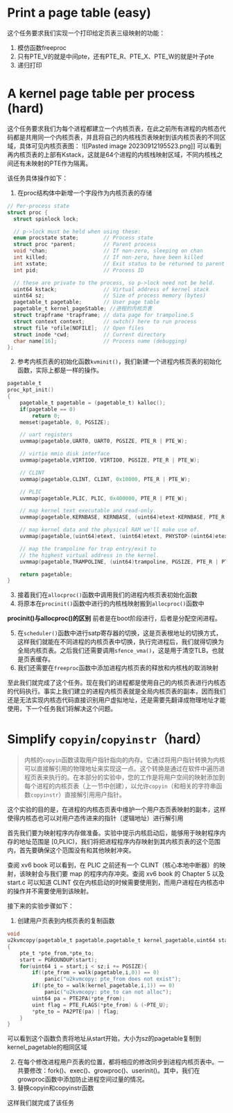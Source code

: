 # Print a page table (easy)
这个任务要求我们实现一个打印给定页表三级映射的功能：
1. 模仿函数freeproc
2. 只有PTE_V的就是中间pte，还有PTE_R、PTE_X、PTE_W的就是叶子pte
3. 递归打印

# A kernel page table per process (hard)
这个任务要求我们为每个进程都建立一个内核页表，在此之前所有进程的内核态代码都是共用同一个内核页表，并且将自己的内核栈页表映射到该内核页表的不同区域，具体可见内核页表图：
![[Pasted image 20230912195523.png]]
可以看到再内核页表的上部有Kstack，这就是64个进程的内核栈映射区域，不同内核栈之间还有未映射的PTE作为隔离。

该任务具体操作如下：
1. 在proc结构体中新增一个字段作为内核页表的存储
```C
// Per-process state
struct proc {
  struct spinlock lock;

  // p->lock must be held when using these:
  enum procstate state;        // Process state
  struct proc *parent;         // Parent process
  void *chan;                  // If non-zero, sleeping on chan
  int killed;                  // If non-zero, have been killed
  int xstate;                  // Exit status to be returned to parent's wait
  int pid;                     // Process ID

  // these are private to the process, so p->lock need not be held.
  uint64 kstack;               // Virtual address of kernel stack
  uint64 sz;                   // Size of process memory (bytes)
  pagetable_t pagetable;       // User page table
  pagetable_t kernel_pageStable; //进程的内核页表
  struct trapframe *trapframe; // data page for trampoline.S
  struct context context;      // swtch() here to run process
  struct file *ofile[NOFILE];  // Open files
  struct inode *cwd;           // Current directory
  char name[16];               // Process name (debugging)
};
```
2. 参考内核页表的初始化函数`kvminit()`，我们新建一个进程内核页表的初始化函数，实际上都是一样的操作。
```C
pagetable_t
proc_kpt_init()
{
    pagetable_t pagetable = (pagetable_t) kalloc();
    if(pagetable == 0)
        return 0;
    memset(pagetable, 0, PGSIZE);

    // uart registers
    uvmmap(pagetable,UART0, UART0, PGSIZE, PTE_R | PTE_W);

    // virtio mmio disk interface
    uvmmap(pagetable,VIRTIO0, VIRTIO0, PGSIZE, PTE_R | PTE_W);

    // CLINT
    uvmmap(pagetable,CLINT, CLINT, 0x10000, PTE_R | PTE_W);

    // PLIC
    uvmmap(pagetable,PLIC, PLIC, 0x400000, PTE_R | PTE_W);

    // map kernel text executable and read-only.
    uvmmap(pagetable,KERNBASE, KERNBASE, (uint64)etext-KERNBASE, PTE_R | PTE_X);

    // map kernel data and the physical RAM we'll make use of.
    uvmmap(pagetable,(uint64)etext, (uint64)etext, PHYSTOP-(uint64)etext, PTE_R | PTE_W);

    // map the trampoline for trap entry/exit to
    // the highest virtual address in the kernel.
    uvmmap(pagetable,TRAMPOLINE, (uint64)trampoline, PGSIZE, PTE_R | PTE_X);

    return pagetable;
}
```
3. 接着我们在`allocproc()`函数中调用我们的进程内核页表初始化函数
4. 将原本在`procinit()`函数中进行的内核栈映射搬到`allocproc()`函数中

**procinit()与allocproc()的区别**
前者是在boot阶段进行，后者是分配空闲进程。

5. 在`scheduler()`函数中进行satp寄存器的切换，这是页表根地址的切换方式，这样我们就能在不同进程的内核页表中切换，执行完进程后，我们就得切换为全局内核页表。之后我们还需要调用`sfence_vma()`，这是用于清空TLB，也就是页表缓存。
6. 我们还需要在`freeproc`函数中添加进程内核页表的释放和内核栈的取消映射

至此我们就完成了这个任务。现在我们的进程都是使用自己的内核页表进行内核态的代码执行。事实上我们建立的进程内核页表就是全局内核页表的副本，因而我们还是无法实现内核态代码直接识别用户虚拟地址，还是需要先翻译成物理地址才能使用，下一个任务我们将解决这个问题。

# Simplify `copyin`/`copyinstr`（hard）
>内核的`copyin`函数读取用户指针指向的内存。它通过将用户指针转换为内核可以直接解引用的物理地址来实现这一点。这个转换是通过在软件中遍历进程页表来执行的。在本部分的实验中，您的工作是将用户空间的映射添加到每个进程的内核页表（上一节中创建），以允许`copyin`（和相关的字符串函数`copyinstr`）直接解引用用户指针。

这个实验的目的是，在进程的内核态页表中维护一个用户态页表映射的副本，这样使得内核态也可以对用户态传进来的指针（逻辑地址）进行解引用

首先我们要为映射程序内存做准备。实验中提示内核启动后，能够用于映射程序内存的地址范围是 \[0,PLIC)，我们将把进程程序内存映射到其内核页表的这个范围内，首先要确保这个范围没有和其他映射冲突。

查阅 xv6 book 可以看到，在 PLIC 之前还有一个 CLINT（核心本地中断器）的映射，该映射会与我们要 map 的程序内存冲突。查阅 xv6 book 的 Chapter 5 以及 start.c 可以知道 CLINT 仅在内核启动的时候需要使用到，而用户进程在内核态中的操作并不需要使用到该映射。

接下来的实验步骤如下：
1. 创建用户页表到内核页表的复制函数
```C
void
u2kvmcopy(pagetable_t pagetable,pagetable_t kernel_pagetable,uint64 start,uint64 sz)
{
    pte_t *pte_from,*pte_to;
    start = PGROUNDUP(start);
    for(uint64 i = start;i < sz;i += PGSIZE){
        if((pte_from = walk(pagetable,i,0)) == 0)
            panic("u2kvmcopy: pte_from does not exist");
        if((pte_to = walk(kernel_pagetable,i,1)) == 0)
            panic("u2kvmcopy: pte_to can not alloc");
        uint64 pa = PTE2PA(*pte_from);
        uint flag = PTE_FLAGS(*pte_from) & (~PTE_U);
        *pte_to = PA2PTE(pa) | flag;
    }
}
```
可以看到这个函数负责将地址从start开始，大小为sz的pagetable复制到kernel_pagetable的相同区域

2. 在每个修改进程用户页表的位置，都将相应的修改同步到进程内核页表中。一共要修改：fork()、exec()、growproc()、userinit()。其中，我们在growproc函数中添加防止进程空间过量的情况。
3. 替换copyin和copyinstr函数

这样我们就完成了该任务
